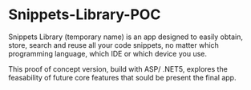 # Snippets-Library-POC
Snippets Library (temporary name) is an app designed to easily obtain, store, search and reuse all your code snippets, no matter which programming language, which IDE or which device you use.

This proof of concept version, build with ASP/ .NET5, explores the feasability of future core features that sould be present the final app.
